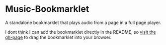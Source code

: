 # Music-Bookmarklet
A standalone bookmarklet that plays audio from a page in a full page player.

I dont think I can add the bookmarklet directly in the README, so [visit the gh-page](https://cwacht.github.io/Music-Bookmarklet/) to drag the bookmarklet into your browser.
